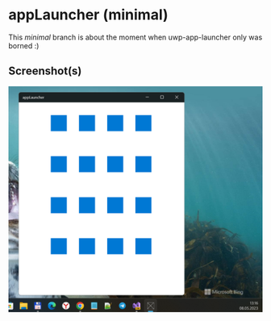 # appLauncher (minimal)

This _minimal_ branch is about the moment when uwp-app-launcher only was borned :)

## Screenshot(s)
![](images/shot1.png)
